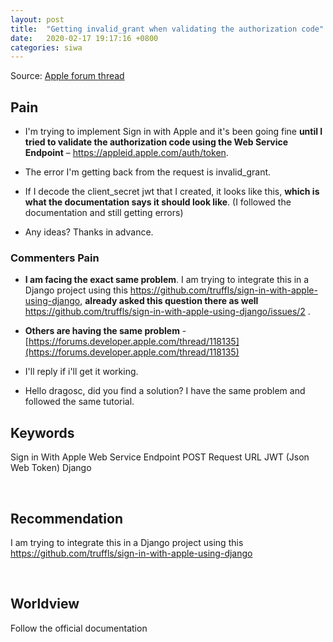 ```yaml
---
layout: post
title:  "Getting invalid_grant when validating the authorization code"
date:   2020-02-17 19:17:16 +0800
categories: siwa
---
```



Source: [Apple forum thread](https://forums.developer.apple.com/thread/125468)

## Pain

- I'm trying to implement Sign in with Apple and it's been going fine **until I tried to validate the authorization code using the Web Service Endpoint** – https://appleid.apple.com/auth/token.

- The error I'm getting back from the request is invalid_grant.

- If I decode the client_secret jwt that I created, it looks like this, **which is what the documentation says it should look like**. (I followed the documentation and still getting errors)

- Any ideas? Thanks in advance.

### Commenters Pain

- **I am facing the exact same problem**. I am trying to integrate this in a Django project using this https://github.com/truffls/sign-in-with-apple-using-django, **already asked this question there as well** https://github.com/truffls/sign-in-with-apple-using-django/issues/2 .
 
- **Others are having the same problem** - [https://forums.developer.apple.com/thread/118135](https://forums.developer.apple.com/thread/118135)
 
- I'll reply if i'll get it working.

- Hello dragosc, did you find a solution? I have the same problem and followed the same tutorial.
&nbsp;  

## Keywords
Sign in With Apple
Web Service
Endpoint
POST Request
URL
JWT (Json Web Token)
Django

&nbsp;  

## Recommendation
I am trying to integrate this in a Django project using this https://github.com/truffls/sign-in-with-apple-using-django

&nbsp;

## Worldview
Follow the official documentation
&nbsp;
